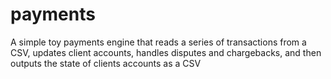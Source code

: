 # payments
A simple toy payments engine that reads a series of transactions from a CSV, updates client accounts, handles disputes and chargebacks, and then outputs the state of clients accounts as a CSV

